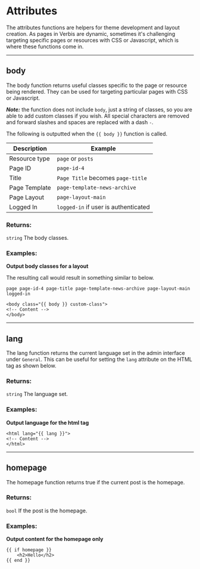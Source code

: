 # Attributes

The attributes functions are helpers for theme development and layout creation. As pages in Verbis are
dynamic, sometimes it's challenging targeting specific pages or resources with CSS or Javascript, which 
is where these functions come in.

___

## body

The body function returns useful classes specific to the page or resource being rendered. They can be 
used for targeting particular pages with CSS or Javascript. 

***Note:*** the function does not include `body`, just a string of classes, so you are able to add custom classes if you wish.
All special characters are removed and forward slashes and spaces are replaced with a dash `-`.

The following is outputted when the `{{ body }}` function is called.

| Description                  | Example                              |
| ---------------------------- | ------------------------------------ |
| Resource type                | `page` or `posts`                    |
| Page ID                      | `page-id-4`                          |
| Title                        | `Page Title` becomes `page-title`    |
| Page Template                | `page-template-news-archive`         |
| Page Layout                  | `page-layout-main`                   |
| Logged In                    | `logged-in` if user is authenticated |

### Returns:

`string` The body classes.

### Examples:

**Output body classes for a layout**

The resulting call would result in something similar to below.

`page page-id-4 page-title page-template-news-archive page-layout-main logged-in`

```gotemplate
<body class="{{ body }} custom-class">
<!-- Content -->
</body>
```
___

## lang

The lang function returns the current language set in the admin interface under `General`.
This can be useful for setting the `lang` attribute on the HTML tag as shown below.

### Returns:

`string` The language set.

### Examples:

**Output language for the html tag**

```gotemplate
<html lang="{{ lang }}">
<!-- Content -->
</html>
```

___

## homepage

The homepage function returns true if the current post is the homepage.

### Returns:

`bool` If the post is the homepage.

### Examples:

**Output content for the homepage only**

```gotemplate
{{ if homepage }} 
    <h2>Hello</h2> 
{{ end }}
```